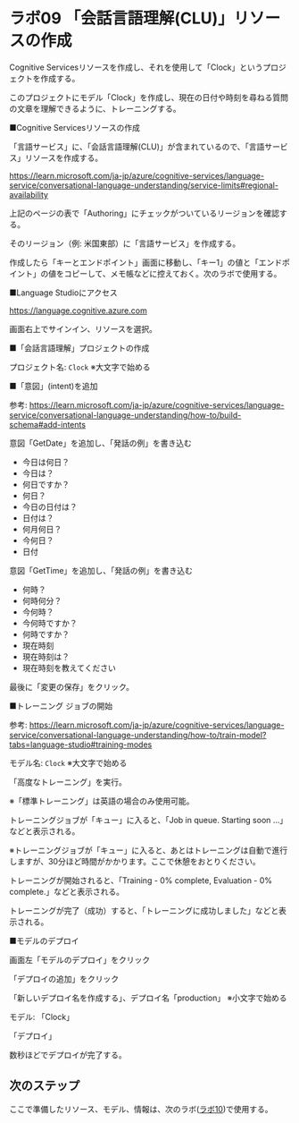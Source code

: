 # ラボ09 「会話言語理解(CLU)」リソースの作成

Cognitive Servicesリソースを作成し、それを使用して「Clock」というプロジェクトを作成する。

このプロジェクトにモデル「Clock」を作成し、現在の日付や時刻を尋ねる質問の文章を理解できるように、トレーニングする。

■Cognitive Servicesリソースの作成

「言語サービス」に、「会話言語理解(CLU)」が含まれているので、「言語サービス」リソースを作成する。

https://learn.microsoft.com/ja-jp/azure/cognitive-services/language-service/conversational-language-understanding/service-limits#regional-availability

上記のページの表で「Authoring」にチェックがついているリージョンを確認する。

そのリージョン（例: 米国東部）に「言語サービス」を作成する。

作成したら「キーとエンドポイント」画面に移動し、「キー1」の値と「エンドポイント」の値をコピーして、メモ帳などに控えておく。次のラボで使用する。

■Language Studioにアクセス

https://language.cognitive.azure.com

画面右上でサインイン、リソースを選択。

■「会話言語理解」プロジェクトの作成

プロジェクト名: `Clock` ※大文字で始める

■「意図」(intent)を追加

参考: https://learn.microsoft.com/ja-jp/azure/cognitive-services/language-service/conversational-language-understanding/how-to/build-schema#add-intents

意図「GetDate」を追加し、「発話の例」を書き込む

- 今日は何日？
- 今日は？
- 何日ですか？
- 何日？
- 今日の日付は？
- 日付は？
- 何月何日？
- 今何日？
- 日付

意図「GetTime」を追加し、「発話の例」を書き込む

- 何時？
- 何時何分？
- 今何時？
- 今何時ですか？
- 何時ですか？
- 現在時刻
- 現在時刻は？
- 現在時刻を教えてください

最後に「変更の保存」をクリック。

■トレーニング ジョブの開始

参考: https://learn.microsoft.com/ja-jp/azure/cognitive-services/language-service/conversational-language-understanding/how-to/train-model?tabs=language-studio#training-modes

モデル名: `Clock` ※大文字で始める

「高度なトレーニング」を実行。

※「標準トレーニング」は英語の場合のみ使用可能。

トレーニングジョブが「キュー」に入ると、「Job in queue. Starting soon ...」 などと表示される。

※トレーニングジョブが「キュー」に入ると、あとはトレーニングは自動で進行しますが、30分ほど時間がかかります。ここで休憩をおとりください。

トレーニングが開始されると、「Training - 0% complete, Evaluation - 0% complete.」などと表示される。

トレーニングが完了（成功）すると、「トレーニングに成功しました」などと表示される。

■モデルのデプロイ

画面左「モデルのデプロイ」をクリック

「デプロイの追加」をクリック

「新しいデプロイ名を作成する」、デプロイ名「production」 ※小文字で始める

モデル: 「Clock」

「デプロイ」

数秒ほどでデプロイが完了する。

<!--
■モデルのエンドポイントとキーの取得

一覧で「production」を選択し、「予測URLの取得」をクリック。「予測URL」が表示される。

例:
```
https://eastusclu9283742.cognitiveservices.azure.com/language/:analyze-conversations?api-version=2022-10-01-preview
```

この文字列も、メモ帳などにコピーする。末尾の部分を削除し、`.cognitiveservices.azure.com/`で終わるようにする。

例:
```
https://eastusclu9283742.cognitiveservices.azure.com/
```

この「予測URL」も、メモ帳などに控えておく。次のラボで使用する。

※メモ帳には「言語サービス」の「キー」と、「モデル」の「予測URL」の2つの情報が記録されている。
-->

## 次のステップ

ここで準備したリソース、モデル、情報は、次のラボ([ラボ10](lab10.md))で使用する。